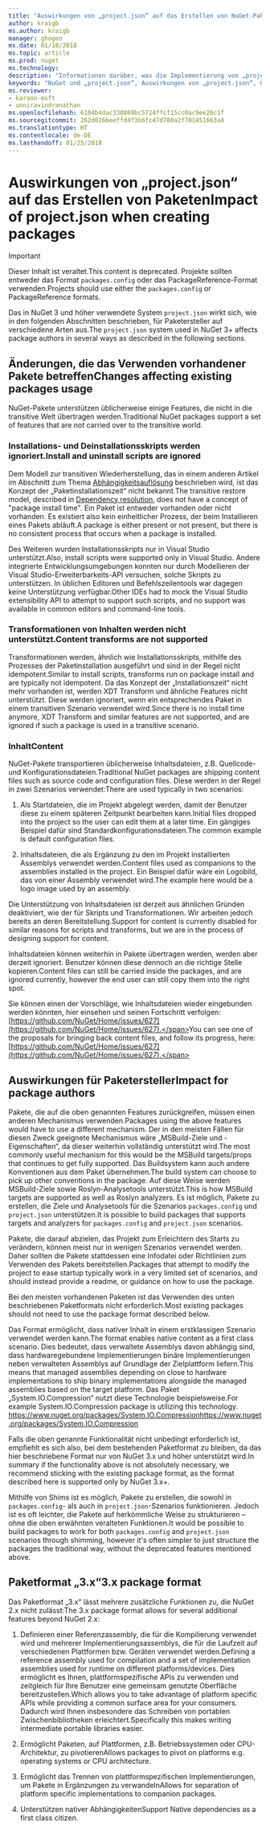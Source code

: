 ```yaml
---
title: "Auswirkungen von „project.json“ auf das Erstellen von NuGet-Paketen | Microsoft-Dokumentation"
author: kraigb
ms.author: kraigb
manager: ghogen
ms.date: 01/18/2018
ms.topic: article
ms.prod: nuget
ms.technology: 
description: "Informationen darüber, was die Implementierung von „project.json“ in NuGet 3.x für Paketersteller bedeutet, z.B. nicht unterstützte Features und Paketformate sowie nicht unterstützter Inhalt."
keywords: "NuGet und „project.json“, Auswirkungen von „project.json“, Überlegungen zur Paketerstellung, Features von „project.json“"
ms.reviewer:
- karann-msft
- unniravindranathan
ms.openlocfilehash: 6104b4dac330869bc5724ffcf15cc0ac9ee26c1f
ms.sourcegitcommit: 262d026beeffd4f3b6fc47d780a2f701451663a8
ms.translationtype: HT
ms.contentlocale: de-DE
ms.lasthandoff: 01/25/2018
---
```

# <a name="impact-of-projectjson-when-creating-packages"></a><span data-ttu-id="bbceb-104">Auswirkungen von „project.json“ auf das Erstellen von Paketen</span><span class="sxs-lookup"><span data-stu-id="bbceb-104">Impact of project.json when creating packages</span></span>

> [!Important]
> <span data-ttu-id="bbceb-105">Dieser Inhalt ist veraltet.</span><span class="sxs-lookup"><span data-stu-id="bbceb-105">This content is deprecated.</span></span> <span data-ttu-id="bbceb-106">Projekte sollten entweder das Format `packages.config` oder das PackageReference-Format verwenden.</span><span class="sxs-lookup"><span data-stu-id="bbceb-106">Projects should use either the `packages.config` or PackageReference formats.</span></span>

<span data-ttu-id="bbceb-107">Das in NuGet 3 und höher verwendete System `project.json` wirkt sich, wie in den folgenden Abschnitten beschrieben, für Paketersteller auf verschiedene Arten aus.</span><span class="sxs-lookup"><span data-stu-id="bbceb-107">The `project.json` system used in NuGet 3+ affects package authors in several ways as described in the following sections.</span></span>

## <a name="changes-affecting-existing-packages-usage"></a><span data-ttu-id="bbceb-108">Änderungen, die das Verwenden vorhandener Pakete betreffen</span><span class="sxs-lookup"><span data-stu-id="bbceb-108">Changes affecting existing packages usage</span></span>

<span data-ttu-id="bbceb-109">NuGet-Pakete unterstützen üblicherweise einige Features, die nicht in die transitive Welt übertragen werden.</span><span class="sxs-lookup"><span data-stu-id="bbceb-109">Traditional NuGet packages support a set of features that are not carried over to the transitive world.</span></span>

### <a name="install-and-uninstall-scripts-are-ignored"></a><span data-ttu-id="bbceb-110">Installations- und Deinstallationsskripts werden ignoriert.</span><span class="sxs-lookup"><span data-stu-id="bbceb-110">Install and uninstall scripts are ignored</span></span>

<span data-ttu-id="bbceb-111">Dem Modell zur transitiven Wiederherstellung, das in einem anderen Artikel im Abschnitt zum Thema [Abhängigkeitsauflösung](../consume-packages/dependency-resolution.md#dependency-resolution-with-packagereference) beschrieben wird, ist das Konzept der „Paketinstallationszeit“ nicht bekannt.</span><span class="sxs-lookup"><span data-stu-id="bbceb-111">The transitive restore model, described in [Dependency resolution](../consume-packages/dependency-resolution.md#dependency-resolution-with-packagereference), does not have a concept of "package install time".</span></span> <span data-ttu-id="bbceb-112">Ein Paket ist entweder vorhanden oder nicht vorhanden. Es existiert also kein einheitlicher Prozess, der beim Installieren eines Pakets abläuft.</span><span class="sxs-lookup"><span data-stu-id="bbceb-112">A package is either present or not present, but there is no consistent process that occurs when a package is installed.</span></span>

<span data-ttu-id="bbceb-113">Des Weiteren wurden Installationsskripts nur in Visual Studio unterstützt.</span><span class="sxs-lookup"><span data-stu-id="bbceb-113">Also, install scripts were supported only in Visual Studio.</span></span> <span data-ttu-id="bbceb-114">Andere integrierte Entwicklungsumgebungen konnten nur durch Modellieren der Visual Studio-Erweiterbarkeits-API versuchen, solche Skripts zu unterstützen. In üblichen Editoren und Befehlszeilentools war dagegen keine Unterstützung verfügbar.</span><span class="sxs-lookup"><span data-stu-id="bbceb-114">Other IDEs had to mock the Visual Studio extensibility API to attempt to support such scripts, and no support was available in common editors and command-line tools.</span></span>

### <a name="content-transforms-are-not-supported"></a><span data-ttu-id="bbceb-115">Transformationen von Inhalten werden nicht unterstützt.</span><span class="sxs-lookup"><span data-stu-id="bbceb-115">Content transforms are not supported</span></span>

<span data-ttu-id="bbceb-116">Transformationen werden, ähnlich wie Installationsskripts, mithilfe des Prozesses der Paketinstallation ausgeführt und sind in der Regel nicht idempotent.</span><span class="sxs-lookup"><span data-stu-id="bbceb-116">Similar to install scripts, transforms run on package install and are typically not idempotent.</span></span> <span data-ttu-id="bbceb-117">Da das Konzept der „Installationszeit“ nicht mehr vorhanden ist, werden XDT Transform und ähnliche Features nicht unterstützt. Diese werden ignoriert, wenn ein entsprechendes Paket in einem transitiven Szenario verwendet wird.</span><span class="sxs-lookup"><span data-stu-id="bbceb-117">Since there is no install time anymore, XDT Transform and similar features are not supported, and are ignored if such a package is used in a transitive scenario.</span></span>

### <a name="content"></a><span data-ttu-id="bbceb-118">Inhalt</span><span class="sxs-lookup"><span data-stu-id="bbceb-118">Content</span></span>

<span data-ttu-id="bbceb-119">NuGet-Pakete transportieren üblicherweise Inhaltsdateien, z.B. Quellcode- und Konfigurationsdateien.</span><span class="sxs-lookup"><span data-stu-id="bbceb-119">Traditional NuGet packages are shipping content files such as source code and configuration files.</span></span> <span data-ttu-id="bbceb-120">Diese werden in der Regel in zwei Szenarios verwendet:</span><span class="sxs-lookup"><span data-stu-id="bbceb-120">There are used typically in two scenarios:</span></span>

1. <span data-ttu-id="bbceb-121">Als Startdateien, die im Projekt abgelegt werden, damit der Benutzer diese zu einem späteren Zeitpunkt bearbeiten kann.</span><span class="sxs-lookup"><span data-stu-id="bbceb-121">Initial files dropped into the project so the user can edit them at a later time.</span></span> <span data-ttu-id="bbceb-122">Ein gängiges Beispiel dafür sind Standardkonfigurationsdateien.</span><span class="sxs-lookup"><span data-stu-id="bbceb-122">The common example is default configuration files.</span></span>

1. <span data-ttu-id="bbceb-123">Inhaltsdateien, die als Ergänzung zu den im Projekt installierten Assemblys verwendet werden.</span><span class="sxs-lookup"><span data-stu-id="bbceb-123">Content files used as companions to the assemblies installed in the project.</span></span> <span data-ttu-id="bbceb-124">Ein Beispiel dafür wäre ein Logobild, das von einer Assembly verwendet wird.</span><span class="sxs-lookup"><span data-stu-id="bbceb-124">The example here would be a logo image used by an assembly.</span></span>

<span data-ttu-id="bbceb-125">Die Unterstützung von Inhaltsdateien ist derzeit aus ähnlichen Gründen deaktiviert, wie der für Skripts und Transformationen. Wir arbeiten jedoch bereits an deren Bereitstellung.</span><span class="sxs-lookup"><span data-stu-id="bbceb-125">Support for content is currently disabled for similar reasons for scripts and transforms, but we are in the process of designing support for content.</span></span>

<span data-ttu-id="bbceb-126">Inhaltsdateien können weiterhin in Pakete übertragen werden, werden aber derzeit ignoriert. Benutzer können diese dennoch an die richtige Stelle kopieren.</span><span class="sxs-lookup"><span data-stu-id="bbceb-126">Content files can still be carried inside the packages, and are ignored currently, however the end user can still copy them into the right spot.</span></span>

<span data-ttu-id="bbceb-127">Sie können einen der Vorschläge, wie Inhaltsdateien wieder eingebunden werden könnten, hier einsehen und seinen Fortschritt verfolgen: [https://github.com/NuGet/Home/issues/627](https://github.com/NuGet/Home/issues/627).</span><span class="sxs-lookup"><span data-stu-id="bbceb-127">You can see one of the proposals for bringing back content files, and follow its progress, here: [https://github.com/NuGet/Home/issues/627](https://github.com/NuGet/Home/issues/627).</span></span>

## <a name="impact-for-package-authors"></a><span data-ttu-id="bbceb-128">Auswirkungen für Paketersteller</span><span class="sxs-lookup"><span data-stu-id="bbceb-128">Impact for package authors</span></span>

<span data-ttu-id="bbceb-129">Pakete, die auf die oben genannten Features zurückgreifen, müssen einen anderen Mechanismus verwenden.</span><span class="sxs-lookup"><span data-stu-id="bbceb-129">Packages using the above features would have to use a different mechanism.</span></span> <span data-ttu-id="bbceb-130">Der in den meisten Fällen für diesen Zweck geeignete Mechanismus wäre „MSBuild-Ziele und -Eigenschaften“, da dieser weiterhin vollständig unterstützt wird.</span><span class="sxs-lookup"><span data-stu-id="bbceb-130">The most commonly useful mechanism for this would be the MSBuild targets/props that continues to get fully supported.</span></span> <span data-ttu-id="bbceb-131">Das Buildsystem kann auch andere Konventionen aus dem Paket übernehmen.</span><span class="sxs-lookup"><span data-stu-id="bbceb-131">The build system can choose to pick up other conventions in the package.</span></span> <span data-ttu-id="bbceb-132">Auf diese Weise werden MSBuild-Ziele sowie Roslyn-Analysetools unterstützt.</span><span class="sxs-lookup"><span data-stu-id="bbceb-132">This is how MSBuild targets are supported as well as Roslyn analyzers.</span></span> <span data-ttu-id="bbceb-133">Es ist möglich, Pakete zu erstellen, die Ziele und Analysetools für die Szenarios `packages.config` und `project.json` unterstützen.</span><span class="sxs-lookup"><span data-stu-id="bbceb-133">It is possible to build packages that supports targets and analyzers for `packages.config` and `project.json` scenarios.</span></span>

<span data-ttu-id="bbceb-134">Pakete, die darauf abzielen, das Projekt zum Erleichtern des Starts zu verändern, können meist nur in wenigen Szenarios verwendet werden. Daher sollten die Pakete stattdessen eine Infodatei oder Richtlinien zum Verwenden des Pakets bereitstellen.</span><span class="sxs-lookup"><span data-stu-id="bbceb-134">Packages that attempt to modify the project to ease startup typically work in a very limited set of scenarios, and should instead provide a readme, or guidance on how to use the package.</span></span>

<span data-ttu-id="bbceb-135">Bei den meisten vorhandenen Paketen ist das Verwenden des unten beschriebenen Paketformats nicht erforderlich.</span><span class="sxs-lookup"><span data-stu-id="bbceb-135">Most existing packages should not need to use the package format described below.</span></span>

<span data-ttu-id="bbceb-136">Das Format ermöglicht, dass nativer Inhalt in einem erstklassigen Szenario verwendet werden kann.</span><span class="sxs-lookup"><span data-stu-id="bbceb-136">The format enables native content as a first class scenario.</span></span> <span data-ttu-id="bbceb-137">Dies bedeutet, dass verwaltete Assemblys davon abhängig sind, dass hardwaregebundene Implementierungen binäre Implementierungen neben verwalteten Assemblys auf Grundlage der Zielplattform liefern.</span><span class="sxs-lookup"><span data-stu-id="bbceb-137">This means that managed assemblies depending on close to hardware implementations to ship binary implementations alongside the managed assemblies based on the target platform.</span></span> <span data-ttu-id="bbceb-138">Das Paket „System.IO.Compression“ nutzt diese Technologie beispielsweise.</span><span class="sxs-lookup"><span data-stu-id="bbceb-138">For example System.IO.Compression package is utilizing this technology.</span></span> [<span data-ttu-id="bbceb-139">https://www.nuget.org/packages/System.IO.Compression</span><span class="sxs-lookup"><span data-stu-id="bbceb-139">https://www.nuget.org/packages/System.IO.Compression</span></span>](https://www.nuget.org/packages/System.IO.Compression)

<span data-ttu-id="bbceb-140">Falls die oben genannte Funktionalität nicht unbedingt erforderlich ist, empfiehlt es sich also, bei dem bestehenden Paketformat zu bleiben, da das hier beschriebene Format nur von NuGet 3.x und höher unterstützt wird.</span><span class="sxs-lookup"><span data-stu-id="bbceb-140">In summary if the functionality above is not absolutely necessary, we recommend sticking with the existing package format, as the format described here is supported only by NuGet 3.x+.</span></span>

<span data-ttu-id="bbceb-141">Mithilfe von Shims ist es möglich, Pakete zu erstellen, die sowohl in `packages.config`- als auch in `project.json`-Szenarios funktionieren. Jedoch ist es oft leichter, die Pakete auf herkömmliche Weise zu strukturieren – ohne die oben erwähnten veralteten Funktionen.</span><span class="sxs-lookup"><span data-stu-id="bbceb-141">It would be possible to build packages to work for both `packages.config` and `project.json` scenarios through shimming, however it's often simpler to just structure the packages the traditional way, without the deprecated features mentioned above.</span></span>

## <a name="3x-package-format"></a><span data-ttu-id="bbceb-142">Paketformat „3.x“</span><span class="sxs-lookup"><span data-stu-id="bbceb-142">3.x package format</span></span>

<span data-ttu-id="bbceb-143">Das Paketformat „3.x“ lässt mehrere zusätzliche Funktionen zu, die NuGet 2.x nicht zulässt:</span><span class="sxs-lookup"><span data-stu-id="bbceb-143">The 3.x package format allows for several additional features beyond NuGet 2.x:</span></span>

1. <span data-ttu-id="bbceb-144">Definieren einer Referenzassembly, die für die Kompilierung verwendet wird und mehrerer Implementierungsassemblys, die für die Laufzeit auf verschiedenen Plattformen bzw. Geräten verwendet werden.</span><span class="sxs-lookup"><span data-stu-id="bbceb-144">Defining a reference assembly used for compilation and a set of implementation assemblies used for runtime on different platforms/devices.</span></span> <span data-ttu-id="bbceb-145">Dies ermöglicht es Ihnen, plattformspezifische APIs zu verwenden und zeitgleich für Ihre Benutzer eine gemeinsam genutzte Oberfläche bereitzustellen.</span><span class="sxs-lookup"><span data-stu-id="bbceb-145">Which allows you to take advantage of platform specific APIs while providing a common surface area for your consumers.</span></span> <span data-ttu-id="bbceb-146">Dadurch wird Ihnen insbesondere das Schreiben von portablen Zwischenbibliotheken erleichtert.</span><span class="sxs-lookup"><span data-stu-id="bbceb-146">Specifically this makes writing intermediate portable libraries easier.</span></span>

1. <span data-ttu-id="bbceb-147">Ermöglicht Paketen, auf Plattformen, z.B. Betriebssystemen oder CPU-Architektur, zu pivotieren</span><span class="sxs-lookup"><span data-stu-id="bbceb-147">Allows packages to pivot on platforms e.g. operating systems or CPU architecture.</span></span>

1. <span data-ttu-id="bbceb-148">Ermöglicht das Trennen von plattformspezifischen Implementierungen, um Pakete in Ergänzungen zu verwandeln</span><span class="sxs-lookup"><span data-stu-id="bbceb-148">Allows for separation of platform specific implementations to companion packages.</span></span>

1. <span data-ttu-id="bbceb-149">Unterstützen nativer Abhängigkeiten</span><span class="sxs-lookup"><span data-stu-id="bbceb-149">Support Native dependencies as a first class citizen.</span></span>